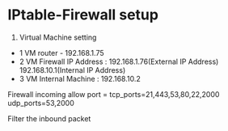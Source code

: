 # IPtable-Firewall setup

1. Virtual Machine setting

* 1 VM router - 192.168.1.75
* 2 VM Firewall IP Address : 192.168.1.76(External IP Address)
                             192.168.10.1(Internal IP Address)
* 3 VM Internal Machine : 192.168.10.2

Firewall incoming allow port = tcp_ports=21,443,53,80,22,2000 udp_ports=53,2000

Filter the inbound packet


